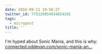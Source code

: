```yaml
---
date: 2016-09-11 19:56:27
twitter_id: 775120854934024192
tags:
  - micropost
title: ''
---
```


I'm hyped about Sonic Mania, and this is why: [connected.oddevan.com/sonic-mania-an…](https://connected.oddevan.com/sonic-mania-and-the-triumph-of-fan-culture-2a8b2c0a67c2#.qyyzygse9)
